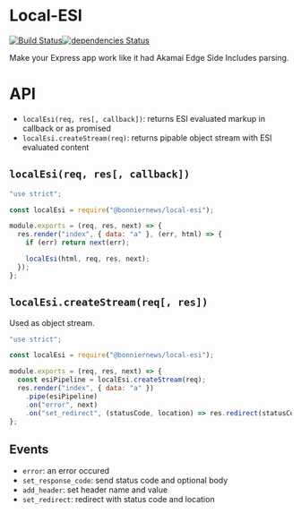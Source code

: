 Local-ESI
=========

[![Build Status](https://travis-ci.org/BonnierNews/local-esi.svg?branch=master)](https://travis-ci.org/BonnierNews/local-esi)[![dependencies Status](https://david-dm.org/BonnierNews/local-esi/status.svg)](https://david-dm.org/BonnierNews/local-esi)

Make your Express app work like it had Akamai Edge Side Includes parsing.

# API

- `localEsi(req, res[, callback])`: returns ESI evaluated markup in callback or as promised
- `localEsi.createStream(req)`: returns pipable object stream with ESI evaluated content

## `localEsi(req, res[, callback])`

```javascript
"use strict";

const localEsi = require("@bonniernews/local-esi");

module.exports = (req, res, next) => {
  res.render("index", { data: "a" }, (err, html) => {
    if (err) return next(err);

    localEsi(html, req, res, next);
  });
};
```

## `localEsi.createStream(req[, res])`

Used as object stream.

```javascript
"use strict";

const localEsi = require("@bonniernews/local-esi");

module.exports = (req, res, next) => {
  const esiPipeline = localEsi.createStream(req);
  res.render("index", { data: "a" })
    .pipe(esiPipeline)
    .on("error", next)
    .on("set_redirect", (statusCode, location) => res.redirect(statusCode, location));
};
```

## Events

- `error`: an error occured
- `set_response_code`: send status code and optional body
- `add_header`: set header name and value
- `set_redirect`: redirect with status code and location
